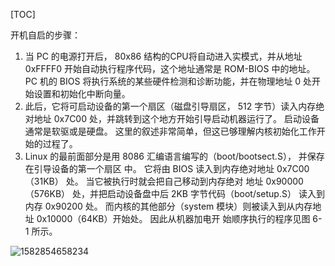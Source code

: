 [TOC]



开机自启的步骤：

1. 当 PC 的电源打开后， 80x86 结构的CPU将自动进入实模式，并从地址 0xFFFF0 开始自动执行程序代码，这个地址通常是 ROM-BIOS 中的地址。 PC 机的 BIOS 将执行系统的某些硬件检测和诊断功能，并在物理地址 0 处开始设置和初始化中断向量。
2. 此后，它将可启动设备的第一个扇区（磁盘引导扇区， 512 字节）读入内存绝对地址 0x7C00 处，并跳转到这个地方开始引导启动机器运行了。 启动设备通常是软驱或是硬盘。 这里的叙述非常简单，但这已够理解内核初始化工作开始的过程了。
3. Linux 的最前面部分是用 8086 汇编语言编写的（boot/bootsect.S）， 并保存在引导设备的第一个扇区
   中。 它将由 BIOS 读入到内存绝对地址 0x7C00（31KB） 处。 当它被执行时就会把自己移动到内存绝对
   地址 0x90000（576KB） 处，并把启动设备盘中后 2KB 字节代码（boot/setup.S） 读入到内存 0x90200 处。
   而内核的其他部分（system 模块）则被读入到从内存地址 0x10000（64KB）开始处。 因此从机器加电开
   始顺序执行的程序见图 6-1 所示。 





![1582854658234](E:\git-workspace\note\images\linux\linux_0.12\1582854658234.png)



